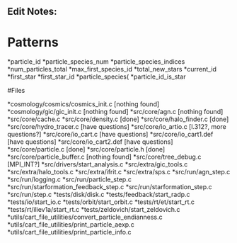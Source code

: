 ## Edit Notes:

# Patterns
*particle_id
*particle_species_num
*particle_species_indices
*num_particles_total
*max_first_species_id
*total_new_stars
*current_id
*first_star
*first_star_id
*particle_species(
*particle_id_is_star

#Files

*cosmology/cosmics/cosmics_init.c [nothing found]
*cosmology/gic/gic_init.c [nothing found]
*src/core/agn.c [nothing found]
*src/core/cache.c
*src/core/density.c [done]
*src/core/halo_finder.c [done]
*src/core/hydro_tracer.c [have questions]
*src/core/io_artio.c [l.312?, more questions?]
*src/core/io_cart.c [have questions]
*src/core/io_cart1.def [have questions]
*src/core/io_cart2.def [have questions]
*src/core/particle.c [done]
*src/core/particle.h [done]
*src/core/particle_buffer.c [nothing found]
*src/core/tree_debug.c [MPI_INT?]
*src/drivers/start_analysis.c 
*src/extra/gic_tools.c
*src/extra/halo_tools.c
*src/extra/ifrit.c
*src/extra/sps.c
*src/run/agn_step.c
*src/run/logging.c
*src/run/particle_step.c
*src/run/starformation_feedback_step.c
*src/run/starformation_step.c
*src/run/step.c
*tests/disk/disk.c
*tests/feedback/start_radp.c
*tests/io/start_io.c
*tests/orbit/start_orbit.c
*tests/rt/et/start_rt.c
*tests/rt/iliev1a/start_rt.c
*tests/zeldovich/start_zeldovich.c
*utils/cart_file_utilities/convert_particle_endianness.c
*utils/cart_file_utilities/print_particle_aexp.c
*utils/cart_file_utilities/print_particle_info.c



